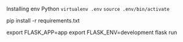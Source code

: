 Installing env Python
`virtualenv .env`
`source .env/bin/activate`

pip install -r requirements.txt

export FLASK_APP=app
export FLASK_ENV=development
flask run
